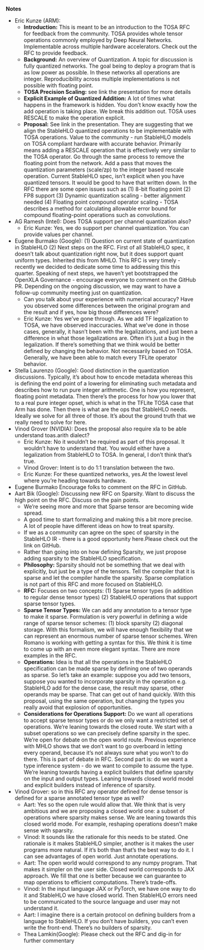 **Notes**
- Eric Kunze (ARM): 
  - **Introduction:** This is meant to be an introduction to the TOSA RFC for feedback from the community. TOSA provides whole tensor operations commonly employed by Deep Neural Networks. Implementable across multiple hardware accelerators. Check out the RFC to provide feedback.
  - **Background:** An overview of Quantization. A topic for discussion is fully quantized networks. The goal being to deploy a program that is as low power as possible. In these networks all operations are integer. Reproducibility across multiple implementations is not possible with floating point.
  - **TOSA Precision Scaling:** see link the presentation for more details
  - **Explicit Example of Quantized Addition:** A lot of times what happens in the framework is hidden. You don’t know exactly how the add operation is taking place. We break this addition out. TOSA uses RESCALE to make the operation explicit.
  - **Proposal:** See link in the presentation. They are suggesting that we align the StableHLO quantized operations to be implementable with TOSA operations. Value to the community - run StableHLO models on TOSA compliant hardware with accurate behavior. Primarily means adding a RESCALE operation that is effectively very similar to the TOSA operator. Go through the same process to remove the floating point from the network. Add a pass that moves the quantization parameters (scale/zp) to the integer based rescale operation. Current StableHLO spec, isn’t explicit when you have quantized tensors. It would be good to have that written down. In the RFC there are some open issues such as (1) 8-bit floating point (2) FP8 support (3) Dynamic quantization scaling - better alignment needed (4) Floating point compound operator scaling - TOSA describes a method for calculating allowable error bound for compound floating-point operations such as convolutions.
- AG Ramesh (Intel): Does TOSA support per channel quantization also?
  - Eric Kunze: Yes, we do support per channel quantization. You can provide values per channel. 
- Eugene Burmako (Google): (1) Question on current state of quantization in StableHLO (2) Next steps on the RFC. First of all StableHLO spec, it doesn’t talk about quantization right now, but it does support quant uniform types. Inherited this from MHLO. This RFC is very timely - recently we decided to dedicate some time to addressing this this quarter. Speaking of next steps, we haven’t yet bootstrapped the OpenXLA Governance - encourage everyone to comment on the GitHub PR. Depending on the ongoing discussion, we may want to have a follow-up community meeting just on quantization. 
  - Can you talk about your experience with numerical accuracy? Have you observed some differences between the original program and the result and if yes, how big those differences were?
  - Eric Kunze: Yes we’ve gone through. As we add TF legalization to TOSA, we have observed inaccuracies. What we’ve done in those cases, generally, it hasn’t been with the legalizations, and just been a difference in what those legalizations are. Often it’s just a bug in the legalization. If there’s something that we think would be better defined by changing the behavior. Not necessarily based on TOSA. Generally, we have been able to match every TFLite operator behavior. 
- Stella Laurenzo (Google): Good distinction in the quantization discussions. Typically, it’s about how to encode metadata whereas this is defining the end point of a lowering for eliminating such metadata and describes how to run pure integer arithmetic. One is how you represent, floating point metadata. Then there’s the process for how you lower that to a real pure integer opset, which is what in the TFLite TOSA case that Arm has done. Then there is what are the ops that StableHLO needs. Ideally we solve for all three of those. It’s about the ground truth that we really need to solve for here.
- Vinod Grover (NVIDIA): Does the proposal also require xla to be able understand toas.arith dialect?
  - Eric Kunze: No it wouldn’t be required as part of this proposal. It wouldn’t have to understand that. You would either have a legalization from StableHLO to TOSA. In general, I don’t think that’s true. 
  - Vinod Grover: Intent is to do 1:1 translation between the two. 
  - Eric Kunze: For these quantized networks, yes.At the lowest level where you’re heading towards hardware.
- Eugene Burmako Encourage folks to comment on the RFC in GitHub.
- Aart Bik (Google): Discussing new RFC on Sparsity. Want to discuss the high point on the RFC. Discuss on the pain points.
  - We’re seeing more and more that Sparse tensor are becoming wide spread.
  - A good time to start formalizing and making this a bit more precise. A lot of people have different ideas on how to treat sparsity.
  - If we as a community can agree on the spec of sparsity in the StableHLO IR - there is a good opportunity here.Please check out the link on GitHub.
  - Rather than going into on how defining Sparsity, we just propose adding sparsity to the StableHLO specification.
  - **Philosophy:** Sparsity should not be something that we deal with explicitly, but just be a type of the tensors. Tell the compiler that it is sparse and let the compiler handle the sparsity. Sparse compilation is not part of this RFC and more focused on StableHLO.
  - **RFC:** Focuses on two concepts: (1) Sparse tensor types (in addition to regular dense tensor types) (2) StableHLO operations that support sparse tensor types.
  - **Sparse Tensor Types:** We can add any annotation to a tensor type to make it sparse. Formulation is very powerful in defining a wide range of sparse tensor schemes: (1) block sparsity (2) diagonal storage. With this formalism, we will have enough flexibility that we can represent an enormous number of sparse tensor schemes. Wren Romano is working with getting a syntax for this. We think it is time to come up with an even more elegant syntax. There are more examples in the RFC.
  - **Operations:** Idea is that all the operations in the StableHLO specification can be made sparse by defining one of two operands as sparse. So let’s take an example: suppose you add two tensors, suppose you wanted to incorporate sparsity in the operation e.g. StableHLO add for the dense case, the result may sparse, other operands may be sparse. That can get out of hand quickly. With this proposal, using the same operation, but changing the types you really avoid that explosion of opportunities. 
  - **Considerations for Operations Support:** Do we want all operations to accept sparse tensor types or do we only want a restricted set of operations. We’re leaning towards the closed route. We start with a subset operations so we can precisely define sparsity in the spec. We’re open for debate on the open world route. Previous experience with MHLO shows that we don’t want to go overboard in letting every operand, because it’s not always sure what you won’t to do there. This is part of debate in RFC. Second part is: do we want a type inference system - do we want to compile to assume the type. We’re leaning towards having a explicit builders that define sparsity on the input and output types. Leaning towards closed world model and explicit builders instead of inference of sparsity.
- Vinod Grover: so in this RFC any operator defined for dense tensor is defined for a sparse annotated tensor type as well?
  - Aart: Yes so the open rule would allow that. We think that is very ambitious and we are proposing a closed world one: a subset of operations where sparsity makes sense. We are leaning towards this closed world mode. For example, reshaping operations doesn’t make sense with sparsity.
  - Vinod: It sounds like the rationale for this needs to be stated. One rationale is it makes StableHLO simpler, another is it makes the user programs more natural. If it’s both than that’s the best way to do it. I can see advantages of open world. Just annotate operations. 
  - Aart: The open world would correspond to any numpy program. That makes it simpler on the user side. Closed world corresponds to JAX approach. We fill that one is better because we can guarantee to map operations to efficient computations. There’s trade-offs.
  - Vinod: In the input language JAX or PyTorch, we have one way to do it and StableHLO we have closed world. Then StableHLO errors need to be communicated to the source language and user may not understand it. 
  - Aart: I imagine there is a certain protocol on defining builders from a language to StableHLO. If you don’t have builders, you can’t even write the front-end. There’s no builders of sparsity. 
  - Thea Lamkin(Google): Please check out the RFC and dig-in for further commentary
